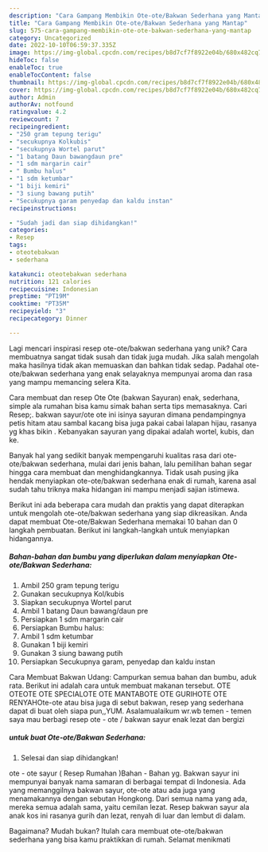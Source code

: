 ```yaml
---
description: "Cara Gampang Membikin Ote-ote/Bakwan Sederhana yang Mantap"
title: "Cara Gampang Membikin Ote-ote/Bakwan Sederhana yang Mantap"
slug: 575-cara-gampang-membikin-ote-ote-bakwan-sederhana-yang-mantap
category: Uncategorized
date: 2022-10-10T06:59:37.335Z
image: https://img-global.cpcdn.com/recipes/b8d7cf7f8922e04b/680x482cq70/ote-otebakwan-sederhana-foto-resep-utama.jpg
hideToc: false
enableToc: true
enableTocContent: false
thumbnail: https://img-global.cpcdn.com/recipes/b8d7cf7f8922e04b/680x482cq70/ote-otebakwan-sederhana-foto-resep-utama.jpg
cover: https://img-global.cpcdn.com/recipes/b8d7cf7f8922e04b/680x482cq70/ote-otebakwan-sederhana-foto-resep-utama.jpg
author: Admin
authorAv: notfound
ratingvalue: 4.2
reviewcount: 7
recipeingredient:
- "250 gram tepung terigu"
- "secukupnya Kolkubis"
- "secukupnya Wortel parut"
- "1 batang Daun bawangdaun pre"
- "1 sdm margarin cair"
- " Bumbu halus"
- "1 sdm ketumbar"
- "1 biji kemiri"
- "3 siung bawang putih"
- "Secukupnya garam penyedap dan kaldu instan"
recipeinstructions:

- "Sudah jadi dan siap dihidangkan!"
categories:
- Resep
tags:
- oteotebakwan
- sederhana

katakunci: oteotebakwan sederhana 
nutrition: 121 calories
recipecuisine: Indonesian
preptime: "PT19M"
cooktime: "PT35M"
recipeyield: "3"
recipecategory: Dinner

---
```





Lagi mencari inspirasi resep ote-ote/bakwan sederhana yang unik? Cara membuatnya sangat tidak susah dan tidak juga mudah. Jika salah mengolah maka hasilnya tidak akan memuaskan dan bahkan tidak sedap. Padahal ote-ote/bakwan sederhana yang enak selayaknya mempunyai aroma dan rasa yang mampu memancing selera Kita.





Cara membuat dan resep Ote Ote (bakwan Sayuran) enak, sederhana, simple ala rumahan bisa kamu simak bahan serta tips memasaknya. Cari Resep;. bakwan sayur/ote ote ini isinya sayuran dimana pendampingnya petis hitam atau sambal kacang bisa juga pakai cabai lalapan hijau, rasanya yg khas bikin . Kebanyakan sayuran yang dipakai adalah wortel, kubis, dan ke.

Banyak hal yang sedikit banyak mempengaruhi kualitas rasa dari ote-ote/bakwan sederhana, mulai dari jenis bahan, lalu pemilihan bahan segar hingga cara membuat dan menghidangkannya. Tidak usah pusing jika hendak menyiapkan ote-ote/bakwan sederhana enak di rumah, karena asal sudah tahu triknya maka hidangan ini mampu menjadi sajian istimewa.






Berikut ini ada beberapa cara mudah dan praktis yang dapat diterapkan untuk mengolah ote-ote/bakwan sederhana yang siap dikreasikan. Anda dapat membuat Ote-ote/Bakwan Sederhana memakai 10 bahan dan 0 langkah pembuatan. Berikut ini langkah-langkah untuk menyiapkan hidangannya.

<!--inarticleads1-->

##### Bahan-bahan dan bumbu yang diperlukan dalam menyiapkan Ote-ote/Bakwan Sederhana:

1. Ambil 250 gram tepung terigu
1. Gunakan secukupnya Kol/kubis
1. Siapkan secukupnya Wortel parut
1. Ambil 1 batang Daun bawang/daun pre
1. Persiapkan 1 sdm margarin cair
1. Persiapkan  Bumbu halus:
1. Ambil 1 sdm ketumbar
1. Gunakan 1 biji kemiri
1. Gunakan 3 siung bawang putih
1. Persiapkan Secukupnya garam, penyedap dan kaldu instan


Cara Membuat Bakwan Udang: Campurkan semua bahan dan bumbu, aduk rata. Berikut ini adalah cara untuk membuat makanan tersebut. OTE OTEOTE OTE SPECIALOTE OTE MANTABOTE OTE GURIHOTE OTE RENYAHOte-ote atau bisa juga di sebut bakwan, resep yang sederhana dapat di buat oleh siapa pun,,YUM. Asalamualaikum wr.wb temen - temen saya mau berbagi resep ote - ote / bakwan sayur enak lezat dan bergizi 

<!--inarticleads2-->

#####  untuk buat Ote-ote/Bakwan Sederhana:


1. Selesai dan siap dihidangkan!

ote - ote sayur ( Resep Rumahan )Bahan - Bahan yg. Bakwan sayur ini mempunyai banyak nama samaran di berbagai tempat di Indonesia. Ada yang memanggilnya bakwan sayur, ote-ote atau ada juga yang menamakannya dengan sebutan Hongkong. Dari semua nama yang ada, mereka semua adalah sama, yaitu cemilan lezat. Resep bakwan sayur ala anak kos ini rasanya gurih dan lezat, renyah di luar dan lembut di dalam. 

Bagaimana? Mudah bukan? Itulah cara membuat ote-ote/bakwan sederhana yang bisa kamu praktikkan di rumah. Selamat menikmati
